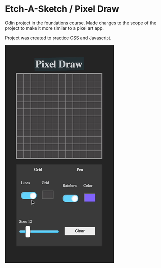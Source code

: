 
# Etch-A-Sketch / Pixel Draw

Odin project in the foundations course.
Made changes to the scope of the project to make it more similar to a pixel art app. 

Project was created to practice CSS and Javascript.

![project preview gif](https://raw.githubusercontent.com/porquesammy/Etch-A-Sketch/main/Pixel-Draw-preview.gif)